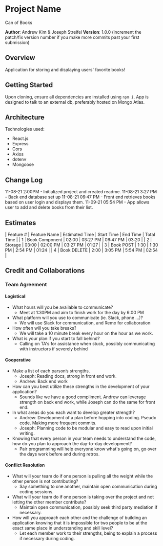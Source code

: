 # Project Name

Can of Books

**Author**: Andrew Kim & Joseph Streifel
**Version**: 1.0.0 (increment the patch/fix version number if you make more commits past your first submission)

## Overview

Application for storing and displaying users' favorite books!

## Getting Started

Upon cloning, ensure all dependencies are installed using `npm i`. App is designed to talk to an external db, preferably hosted on Mongo Atlas.

## Architecture

Technologies used:

* React.js
* Express
* Cors
* Axios
* dotenv
* Mongoose

## Change Log

11-08-21 2:00PM - Initialized project and created readme.
11-08-21 3:27 PM - Back end database set up
11-08-21 06:47 PM - Front end retrieves books based on user login and displays them.
11-09-21 05:54 PM - App allows user to add and delete books from their list.

## Estimates

| Feature # | Feature Name | Estimated Time | Start Time | End Time | Total Time |
| 1 | Book Component | 02:00 | 03:27 PM | 06:47 PM | 03:20 |
| 2 | Storage | 03:00 | 02:00 PM | 03:27 PM | 01:27 |
| 3 | Book POST | 1:30 | 1:30 PM | 2:54 PM | 01:24 |
| 4 | Book DELETE | 2:00 | 3:05 PM | 5:54 PM | 02:54 |

## Credit and Collaborations

### Team Agreement

#### Logistical

* What hours will you be available to communicate?
  * Meet at 1:30PM and aim to finish work for the day by 6:00 PM
* What platform will you use to communicate (ie. Slack, phone …)?
  * We will use Slack for communication, and Remo for collaboration
* How often will you take breaks?
  * We will take a 10 minute break every hour on the hour as we work.
* What is your plan if you start to fall behind?
  * Calling on TA's for assistance when stuck, possibly communicating with instructors if severely behind

#### Cooperative

* Make a list of each parson’s strengths.
  * Joseph: Reading docs, strong in front end work.
  * Andrew: Back end work
* How can you best utilize these strengths in the development of your application?
  * Sounds like we have a good compliment. Andrew can leverage strength on back end work, while Joseph can do the same for front end.
* In what areas do you each want to develop greater strength?
  * Andrew: Development of a plan before hopping into coding. Pseudo code. Making more frequent commits.
  * Joseph: Planning code to be modular and easy to read upon initial writing.
* Knowing that every person in your team needs to understand the code, how do you plan to approach the day-to-day development?
  * Pair programming will help everyone know what's going on, go over the days work before and during retros.

#### Conflict Resolution

* What will your team do if one person is pulling all the weight while the other person is not contributing?
  * Say something to one another, maintain open communication during coding sessions.
* What will your team do if one person is taking over the project and not letting the other member contribute?
  * Maintain open communication, possibly seek third party mediation if necessary.
* How will you approach each other and the challenge of building an application knowing that it is impossible for two people to be at the exact same place in understanding and skill level?
  * Let each member work to their strengths, being to explain a process if necessary during coding.
